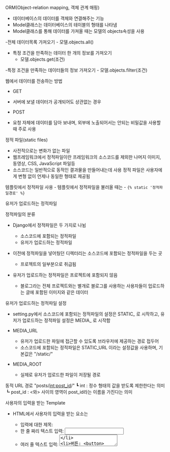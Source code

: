 ORM(Object-relation mapping, 객체 관계 매핑)
- 데이터베이스의 데이터를 객체와 연결해주는 기능
- Model클래스는 데이터베이스의 테이블의 형태를 나타냄
- Model클래스를 통해 데이터를 가져올 때는 모델의 objects속성을 사용

-전체 데이터목록 가져오기
    - 모델.objects.all()

- 특정 조건을 만족하는 데이터 한 개의 정보를 가져오기
    - 모델.objects.get(조건)

-특정 조건을 만족하는 데이터들의 정보 가져오기
    - 모델.objects.filter(조건)

웹에서 데이터를 전송하는 방법
- GET
- 서버에 보낼 데이터가 공개되어도 상관없는 경우

- POST
- 요청 자체에 데이터를 담아 보내며, 외부에 노출되어서는 안되는 비밀값을 사용할 때 주로 사용

정적 파일(static files)
- 사전적으로는 변화가 없는 파일
- 웹프레임워크에서 정적파일이란 프레임워크의 소스코드를 제외한 나머지 이미지, 동영상, CSS, JavaScript 파일등
- 소스코드는 일반적으로 동적인 결과물을 만들어내는데 사용
정적 파일은 사용자에게 변형 없이 언제나 동일한 형태로 제공됨

템플릿에서 정적파일 사용
    - 템플릿에서 정적파일을 불러올 때는
    - `{% static '정적파일경로' %}`

유저가 업로드하는 정적파일

정적파일의 분류
- Django에서 정적파일은 두 가지로 나뉨
    - 소스코드에 포함되는 정적파일
    - 유저가 업로드하는 정적파일

- 이전에 정적파일을 넣어뒀던 디렉터리는 소스코드에 포함되는 정적파일을 두는 곳
    - 프로젝트의 일부분으로 취급됨

- 유저가 업로드하는 정적파일은 프로젝트에 포함되지 않음
    - 블로그라는 전체 프로젝트와는 별개로 블로그를 사용하는 사용자들이 업로드하는 글에 포함된 이미지와 같은 데이터

유저가 업로드하는 정적파일 설정
- setting.py에서 소스코드에 포함되는 정적파일의 설정은 STATIC_ 로 시작하고, 유저가 업로드하는 정적파일 설정은 MEDIA_ 로 시작함

- MEDIA_URL
    - 유저가 업로드한 파일에 접근할 수 있도록 브라우저에 제공하는 경로 접두어
    - 소스코드에 포함되는 정적파일은 STATIC_URL 이라는 설정값을 사용하며, 기본값은 "/static/"

- MEDIA_ROOT
    - 실제로 유저가 업로드한 파일이 저장될 경로

동적 URL 경로
"posts/<int:post_id>/"
┗ int : 정수 형태의 값을 받도록 제한한다는 의미
┗ post_id : <와> 사이의 영역이 post_id라는 이름을 가진다는 의미

사용자의 입력을 받는 Template
- HTML에서 사용자의 입력을 받는 요소는
    - 입력에 대한 제목: <label>
    - 한 줄 짜리 텍스트 입력: <input type='text'>
    - 여러 줄 텍스트 입력: <textarea>
    - 버튼: <button>

- 사용자의 입력을 받는 요소는 form태그로 감싼다.
- div로 각각의 입력할 항목들을 감싸고, 내부에 label로 해당 항목의 이름을 표시

POST 요청에 대한 Forbidden 오류
- 403 Forbidden: 요청은 받았으나 그요청을 처리할 권한이 없기 때문에 서버에서 거부함

- CSRF 공격
    - CSRF 인증에 실패하여 요청이 중단됨
    - CSRF: Cross-Site-Request-Forgery (사이트간 요청 위조)

- Django에서 처리하는 GET과 POST 요청 
    - 지금까지 CSRF 인증오류가 발생하지 않은 이유는 Django가 데이터를 처리하는 방식이 GET/POST에 따라 다르기 때문
    - GET은 사이트의 특정페이지에 접속하거나, 검색을 하는 등의 읽기/조회 행동을 
        
    - -수행하는데 쓰임브라우저별로 구분되는 값은 서버에 저장되므로 브라우저를 이용하는 사람(이용자또는 해커)은 그값을 알 수 없음
    - 3. POST요청을 하는 form이 브라우저별로 구분되는 값을 가지지 않는다면 요청 거부
    - POST는 사이트의 특정 데이터를 변경/작성하는데 쓰임
    - 따라서 Django는 POST 요청에 대해서 GET요청초바 더높은 보안수준을 적용

- Django의 CSRF 공격 방어기법
    - CSRF 공격 방어의 핵심은 로그인한 사용자가 의도하지 않은 POST요청을 거부하는것
        - 1. Django는 새로운 요청을 하는 브라우저마다 구분되는 값을 서버에 저장
        - 2. POST요청을 하는 form이 브라우저별로 구분되는 값을 가지지 않는다면 요청 거부        
    - 브라우저별로 구분되는 값은 서버에 저장되므로 브라우저를 이용하는 사람(이용자또는 해커)은 그값을 알 수 없음
        - 3. Template 파일에서 {% csrf_token %} 태그를 사용하면 이 영역은 브라우저별로 구분되는 값으로 치환됨

POST 데이터를 사용한 DB row 생성
- ORM을 사용해서 DB에서 데이터를 생성할 때는 create 메서드를 사용
    - create_instance = 모델.objects.create(필드명=필드값)

댓글작성
- 글 작성과의 차이점
    - 제목이 없음
    - 작성한 댓글이 반드시 어떤 글(Post)에 소속되어야 함

글 작성 시 이미지 업로드
- Post 모델에는 썸네일을 다루는 이미지 필드가 있음
- 텍스트와 다르게 이미지와 같은 파일을 form으로 전달받으려면 별도의 처리가 필요
- 파일을 첨부할 때는 <input type="file">태그를 사용

- 파일을 전송해야하는 form에는 enctype="multipart/form-data"속성을 추가해야함
    - enctype 속성은 데이터를 서버로 전송할 때 어떤 인코딩 유형을 쓸 것인지 나타냄
    - 인코딩은 form에 추가한데이터를 어떤 방식으로 변환 시킬 것인지 정하는 규격
    - form에 별도로 enctype을 지정하지 않는다면 텍스트 데이터만 보낼 수 있음

    - view에서 POST메서드로 전달받은 데이터는 request.POST에서 가져옴
    - 전송된 파일은 request.FILES 에서 가져와야함

인증 시스템
- 회원가입, 로그인과 같은 사용자 정보를 활용하는 기능을 통틀어 인증 시스템(Authentication system)이라 부름

- CustomUser
    - django는 기본적으로 로그인을 처리할 수 있는 기본 User 모델을 지원함
        - 기본 User모델은 ID와 비밀번호, 이름과 같은 최소한의 정보만을 지원
        - 사용자 모델에 추가 정보를 저장하고 싶다면 별도의 User모델을 구성해야함

- AbstractUser : Django가 CustomUser 모델을 만들기 위해 제공하는 기본 유저의 형태를 가진 모델클래스
    - AbstractUser를 상속받으면 자동으로 다음 필드들이 모델에 추가됨
        - username: 사용자명, 로그인 할 때의 아이디
        - password: 비밀번호
        - first_name: 이름
        - last_name: 성
        - email: 이메일
        - is_staff: 관리자 여부
        - is_activate: 활성화 여부
        - data_joined: 가입일시
        - last_login: 마지막 로그인일시
- 커스텀 유저 모델을 사용하는 경우, 어떤 모델을 User 모델로 사용하는지 setting.py에 정의해야함

CustomUser에 필드 추가
- CustomUser에 프로필이미지와 소개글 필드를 추가

로그인/피드 페이지 기본 구조
- pystagram에 접속 시, 로그인 중이라면 바로 피드 페이지가 나타남
- 로그인되지 않았거나 처음 접속한 경우에는 로그인 페이지로 이동

- 아래 두 가지 조건에 맞도록 view에서 동작을 제어해야함
    - 이미 사용자가 브라우저에서 로그인을 했다면
        - 피드(새 글 목록) 페이지를 보여줌
    
    - 사용자가 로그인한 적이 없다면(또는 로그아웃을 했다면)
        - 로그인 페이지를 보여줌

page not found(404)에러
- 페이지를 찾을 수 없다는 에러
- 요청한 URL에 대한 페이지를 찾을 수 없다는 응답 코드
- URL을 해석할 때 매칭되는 패턴을 찾지 못했을 때 발생

현재 정의된 URL들은
1. "admin/"으로 시작하는 URL -> 관리자 페이지
2. 공백문자열 -> index view
3. "media/"로 시작하는 URL -> 사용자가 업로드한 정적파일
- 새로 추가한 user/urls.py 에 정의한 URL은 여기에 나타나지않음
    - urls.py 는 RootURLconf에 등록해야함

pystagram/urls.py 에서 사용된 include 함수는 users/ 로 시작하는 URL을 users/urls.py 에서 처리하게 되며, 127.0.0.1:8000/users/login URL은 다음의 과정을 거쳐 view에 전달됨
1. pystagram/urls.py
    - /users/ 로 시작하는 URL을 users/urls.py로 전달

2. users/urls.py
    - 나머지 login/ 부분을 login_view로 전달

3. urls에서 전달해준 요청을 view가 처리

로그인 여부에 따른 접속제한
- 로그인 여부에 따라 동작을 구분하려면 요청을 보낸 사용자의 정보가 필요
- View 함수에 전달된 요청(request)에서 사용자 정보는 request.user 속성으로 가져올 수 있으며, 가져온 request.user가 로그인된 사용자인지 여부는 is_authenticated 속성으로 확인할 수 있음

LoginFrom 인스턴스 생성에 딕셔너리를 전달하면 Form 클래스는 정의된 필드들에 올바른 값이 들어왔는지, 제약조건을 지킨 데이터가 들어왔는지를 검사
- is_valid 메서드를 호출할 때 이 검사가 실행되며, 검사 결과가 올바른지를 True/False로 return해줌

- 전달된 데이터를 검증하는 것 외에도, Form 클래스는 Template에서 input 요소를 생성하는 기능도 수행

Form 은 Template에 input 요소들을 생성할 때와 자신에게 전달된 데이터를 검증할 때 사용

- 일반적으로 data가 없이 생성된 , Form은 Template에 form 정보를 전달하기 위해 사용
- data인수를 채운채 생성도니 Form은 해당 data의 유효성을 검증하기 위해 사용

Form.is_valid
- is_valid 메서드를 실행하기 전에는 form의 cleaned_data 에 접근할 수 없음
- Form 클래스를 사용해 데이터를 받았다면 반드시 is_valid를 호출해야함

authenticate
- 주어진 값에 해당하는 사용자가 있는지 판단
- username과 password에 해당하는 사용자가 있다면 함수의 실행결과로 User 인스턴스가 반환되며, 없다면 반환되지않음

- authenticate 함수의 실행결과가 User 객체라면 입력한 값(credentials; 자격즉명)에 해당하는 사용자가 리턴

login 
- 브라우저에 해당 사용자를 유지시켜주는 기능
- authenticate가 단순 입력한 username/password 에 해당하는 사용자가 있는지 검사하고 User 객체를 되돌려 준다면, login 함수는 우리가 웹사이트에 로그인했다면 기대하는 로그인 상태로 변환 및 유지 기능을 담당
    - login함수 호출에는 현재 요청(request) 객체와 사용자(User)객체가 필요

로그아웃 구현 및 로그인 개선
- 로그아우승ㄴ 로그인과 달리 입력값을 받지 않으므로 Template 없이 View만으로 구현할 수 있음

- 로그아웃 기본 구조
    - View : logout_view
    - URL : 127.0.0.1:8000/users/logout/
    - Template : 없음

회원가입
- 회원가입은 Post 객체를 만드는 글쓰기와 유사하게 입력받은 정보로 User 객체를 만드는 작업
    - 다만, User 객체는 다른 일반적은 Model 클래스와는 다른 특징들을 갖고 있어, 몇가지 더 고려할 사항들이 있음

- 회원가입 기본 구조
    - View : signup
    - Url : 127.0.0.1:8000/users/signup/
    - Template : templates/users/signup.html

- Django는 User의 비밀번호를 변형해서 저장함
    - 사용자가 입력한 비밀번호를 암호화하지않고 DB에 저장하는 것은 보안에도 문제가 있고, 대한민국 개인정보 보호법 위반이다.
- Django의 User 모델에는 비밀번호를 변형해서 저장하는 기능이 내장되어 있음
    - 사용자 정보는 create_user() 메서드를 사용함

User 생성하기
- User를 생성할 때는 몇 가지 고려해야할 사항이 있음
    1. 비밀번호와 비밀번호 확인의 값이 같아야함
    2. 같은 사용자명을 사용하는 User는 생성불가 및 오류전달

SignupForm 내부에서 데이터 유효성 검사
- Form 클래스는 기본적으로 탑재된 유효성 검사 외에 추가적인 검사를 하도록 커스텀마이징 할 수 있음
    - 회원가입시 입력받는 데이터는 username과 password1, password2 이 데이터에 대한 데이터 검증이 필요

- 하나의 필드에 대한 유효성 검사는 clean_{필드명} 메서드가 담당
- Form에 전달된 전체 data에 대한 유효성 검사는 clean 메서드가 담당
    - 예) 하나의 필드인 username은 clean_username 메서드에 검증 로직을 작성
    - 예) 비밀번호는 두 개의 필드 내용을 동시에 사용해야 하므로(password1, password2) 하나의 필드 데이터만 가지고 검증할 수 없음 이때는 전체 데이터를 사용할 수 있는 clean 메서드를 사용

- clean_username은 SignipForm 에 전달된 username 키에 해당하는 값을 검증할 때 사용됨
    - 검증하려는 필드 데이터에 접근할 때는 self.clean_data["필드명"]에서 값을 가져옴
    - 이 값을 사용할 수 있다면 함수에서 return 해주고, 유효하지 않다면 ValidationError를 발생시킴
    - clean_username 에서 ValidationError 를 발생시키는 것은 Form.add_error("username", {입력한 에러메시지})를 호출하는것과 같음    

- 두 개 이상의 필드값을 동시에 비교해야 할 때는 전체 데이터의 검증을 수행하는 clean 메서드 내부에 로직을 구현
- clean_{필드명} 메서드와는 달리, clean 메서드는 마지막에 값을 리턴하지 않아도 됨

Template을 확장하는 {% extends %} 태그
- {% extends "템플릿 경로" %} 태그는 입력한 경로의 template를 기반으로 새 Template 생성

- 공통되는 부분은 남겨두고, Template마다 변경되는 부분은 {% block content %}{% endblock %}으로 치환
    - {% block %} 영역은 이 Template을 확장하는 하위 템플릿에서 변경 가능한부분
    - base.html에는 하나의 block 밖에 없으므로, base.html을 확장(extends)하는 하위 Template 들은 content block 내의 영역만 편집가능하며 나머지 부분은 base.html의 변경사항을 따라가게 됨

- content block 내부를 채우려면 
    {% block content %}로 블록 영역이 시작함을 알리고
    {% endblock %}으로 영역이 끝났음을 선언해주어야 함

댓글 작성
- 블로그 프로젝트에서는 목록 화면에서는 댓글을 보여주기만 하며, 댓글 작성은 글 내부에서만 가능했지만 피드페이지에서는 댓글 달기 기능을 한화면에서 각 post마다 구현해야함

- 사용자의 입력을 받는 input을 직접 만들수도 있지만 Form 클래스를 사용하는 것이 Django의 기본규칙
- 이전까지는 forms.Form 클래스를 사용했지만 ModelForm 클래스를 사용하면 DB테이블에 해당하는 모델 클래스와 연관된 기능들을 제공함

    - Django 모델에 있는 필드인 models.CharField()나 models.integerField()는 ModelForm 에서 forms.CharField()나 forms.IntegerField() 와 같은 Form에서 사용하는 Field로 자동 변환됨

- ModelForm 인스턴스에서 save()를 호출하면 전달받은 데이터를 사용해서 지정된 모델 인스턴스를 생성
    - 오류가 발생
    - 발생한 오류는 posts_comment 테이블의 post_id 는 NULL을 허용하지 않는다는 메시지

    - 오류 해결 방법은 두 가지
        - 1. CommentForm 으로 Comment 객체를 만들되, 메모리상에 객체를 만들고 필요한 데이터를 나중에 채우기
        - 2. CommentForm에 NULL을 허용하지 않는 모든 필드를 선언하고, 인스턴스 생성 시 유효한 데이터를 전달

ModelForm에 모든 필드를 지정하면 별도의 작업 없이 save()만 호출하면 새 모델 인스턴스가 생기므로 fields 리스트에 모든 필드를 지정하는게 맞다고 생각할 수 있음
- 하지만 Form에서 전달받은 데이터는 **사용자가 입력한 데이터**임

Comment를 생성하기 위해 필요한 데이터는 3가지
1. 어떤 글의 댓글인지(Post)
2. 어떤 사용자의 댓글인지(User)
3. 어떤 내용을 가지고 있는지(Content)
- 여기서 사용자가 입력하는 데이터는 1번과 3번
- 어떤 사용자가 댓글을 생성했는지는 사용자가 입력한 데이터에 있으면 안되는 값이며, 시스템에서 자동으로 입력되어야 함

-> 그러므로 CommentForm은 post와 content만을 전달받은 값으로 지정해야하며, 작성자 정보인 user는 시스템에서 채워야함

댓글 작성 처리를 위한 view 구현
- 지금까지는 form을 사용한 POST 요청으로 받은 데이터를 같은 페이지에서 처리했음
- 많은 역할을 하나의 View에서 처리하게 되면 코드를 유지보수하기 어려워짐
- 댓글 작성 form에서 전송한 데이터는 별도의 댓글작성 View에서 처리

View에 require_POST 데코레이터를 사용하면 오로지 POST 유형의 요청만 처리하며, 이 외의 유형의 요청에는 405 Method Not Allowed 응답을 돌려줌

지금까지 form 태그에서 지정해본 속성값
- method: GET과 POST중 어떤 방식으로 데이터를 전달할지
- enctype: 기본값과 파일 전송을 위한 값 중 선택

- 이번에 사용할 속성값은 action
    - action: 이 form의 요청을 어디로 보낼지를 지정
        - 비어있는 경우에는 현재 브라우저의 URL을 사용

작성 완료 후 원하는 Post위치로 이동
- 글에 댓글을 추가한 후, 피드 페이지의 최상단이 아니라 댓글을 추가한 글로 돌아올 수 있도록 구현
    - HTML 요소의 id속성을 활용할 수 있음

URL 뒤에 #(HTML 요소의 id)를 입력하면, 그 id를 가진 요소의 위치로 이동하게됨

글의 댓글 수 표시
- Post에 몇 개의 Comment가 연결되었는지 표시
- 연결된 객체의 정보가 전부 필요하지않고 단순히 개수만 필요하다면 QuerySet의 count 메서드를 사용하면 좋음

댓글 삭제
- 삭제할 댓글의 id정보를 받고, 받은 id에 해당하는 Comment 객체를 delete 메서드로 삭제
    - 댓글 삭제는 DB의 내용을수정하는 명령이므로 method가 POST일 때만 동작해야함

Comment를 작성한 소유자가 아니어도 적당한 Comment의 idㄱ밧을 사용해 comment_delete에 삭제 요청을 하면 댓글을 삭제할 수 있음
- View 함수에서 삭제 요청이 들어온 Comment의 작성자가 요청한 사용자와 일치하는지 먼저 확인해야함

글 작성 기본구조 구현
- View: post_add
- URL: 127.0.0.1:8000/posts/posts_add/
- Template: template/posts/post_add.html
PostForm 클래스 구현
- Form: PostFrom
- Post 모델 사용
- content 입력받을 수 있게 
Post_add.html 에서 PostForm에 사용자에게 데이터를 입력 받을수 있도록

Post 를 만들기 위해서는 내용 뿐 아니라 이미지 파일들도 필요
이미지 파일을 저장하는 필드는 Post 모델이아닌 PostImage모델에 있음

ModelForm은 기본적으로 class Meta 속성에 정의한 하나의 모델만을 생성할 수 있음
- 이미지 파일 여러 장을 추가로 받아 처리하는 기능은 가지고 있지 않음
- 여러 장의 이미지를 업로드해서 PostImage 객체를 여러 개 생성하는 기능을 PostForm 과는 별도로 구성

파일을 첨부하기 위해 <input> 의 type속성을 file로 선언
- 여러개의 파일을 첨부하기 위해서는 multiple 속성이 추가로 선언되어야 함
    - multiple 속성은 선언만 하면 되며 따로 값을 지정하지는 않음

파일을 첨부할 것이므로 form의 enctype을 multipart/form-data 로 지정
---------------------------------------------------------------------------------
label에 있는 for 속성은 이 label이 어떤 input에 대한 설명인지를 지정하는 역할
- 갑을 가리키는 input의 id속성값을 지정해야함

View에서 multiple 속성을 가진 file input 데이터 받기
- Template의 images 와 content 중 content는 PostForm으로 전달하고 images로 전달된 여러 개의 파일을 별도로 처리해야 함
- multiple 속성으로 전달한 여러개의 파일 데이터는 request.FILES 대신 request.FILES.getlist("<전달된 input의 'name'속성>")으로 가져옴

# 동적 URL
## URL 경로를 변경할 때 생기는 중복작업
- 프로젝트가 복잡해질수록 한 URL을 여러 곳에서 사용할 것이고, 변경할 부분이 많음
    - URLconf에 있는 URL 값이 변경되었을때 변경된 내용을 반영할 수 있다면 관리가 쉬워짐
    - Django에서는 이를 위해 동적URL을 사용할 수 있는 기능을 제공함

동적 URL 생성을 위한 요소 추가
- 동적으로 URL을 생성해서 사용하기 위해서는 app별로 분리된 하위 urls.py 에 app_name 이라는 속성이 필요

Template을 위한 {% url %} 태그
- {% 'URL pattern name' %} 태그는 Template에서 urls.py 의 내용을 이용해 동적으로 URL을 생성해줌
    - URL pattern name은 {urls.py에 있는 app_name}:{path()에 지정된 name}의 구조
    
{% url 'posts:comment_delete' comment_id=comment.id %}
- URL pattern name 이 posts:comment_delete 로, app_name이 posts인 urls.py에서 name이 comment_delete 인 URL을 동적으로 생성하겠다는 의미
    - 이 경로는 <int:comment_id> 부분의 값을 URL을 통해 동적으로 입력받음
    - 그러므로 이 path()를 사용해서 URL 경로를 만들려면 동적으로 입력받는 부분인 comment_id값이 필요함

View의 동적 URL 변경
- template 에서 {% url %} 태그를 사용하듯, View에서는 reverse 함수로 동적 URL을 생성
```
reverse("posts:comment_delete", kwargs={"comment_id":1}) 
'/posts/comment_delete/1/'
reverse("posts:comment_delete", args=[1])                
'/posts/comment_delete/1/'
```
---------------------------------------------------------------------------------
다대다 관계 모델
- 다대일(Many-to-one, N:1) 관계는 한 테이블의 한 레코드가 다른 테이블의 여러 레코드와 연관됨을 나타냄
- 다대다(Many-to-Many, N:N) 관계는 한 테이블의 여러 레코드가 다른 테이블의 여러 레코드와 연관되는 관계
- 다대다 관계는 두 테이블의 연결을 정의하는 또 하나의 테이블이 필요

- Post 모델에서 다대다를 선언하거나, HashTag 모델에서 다대다를 선언하거나 어느쪽이든 중간에 테이블이 하나 만들어진다는 결과는 같음
    - 하지만 관계에서 어느 쪽이 좀더 다른 쪽을 포함하는지에 따라 다대다를 선언하는 모델이 달라짐
        - 둘 중에서 좀더 타당하게 느껴지는 쪽을 다대다를 선언하는 모델로 정함
        - |글(Post)에 해시태그 여러 개를 포함하기
        - |해시태그(HashTag)에 글 여러 개를 포함하기

관리자페이지에서 여러 해시태그를 고를 수 있지만 체크박스 형태의 UI보다 불편
- admin에 formfield_overrides 옵션을 추가하면 선택할 항목을 checkbox로 표시할 수 있음

Post 모델에 tags라는 이름의 ManyToManyField를 선언했음
- post.tags.all()로 연결된 전체 HashTag 객체를 불러올 수 있음

해시태그 검색 기본 구조
- View: posts/view.py -> tags 함수
- URL : posts/tags/{tag의 name}/
- Templates posts/tags.html

해시태그 생성
- 모델에 정의된 ManyToManyField에 HashTag를 추가할 때는 add함수를 사용

get_or_create(): 인수로 전달하는 값에 해당하는 객체가 이미 존재한다면 DB의 내용을 가져오고, 없다면 새로 DB에 생성
- get_or_create()의 결과는 2개의 아이템을 가진 튜플로 변환
    - ```{DB에서 가져오거나 생성된 객체}, {생성여부} = Model.objects.get_or_create()```

Template 재사용
- {% include %} 태그로 <article> 태그를 재사용

글 작성 후 이동할 위치 지정
- 기존의 댓글 작성 후 redirect 로직
    - 댓글 작성 완료 후 피드 페이지로 이동하라는 응답을 반환
    - 댓글은 피드 페이지와 글 상세 페이지 양쪽에서 작성할 수  있으므로 각각의 경우에 따라 다르게 지정

{% include %} 태그의 with 옵션
- 각각의 글을 나타내는 HTML요소는 {% include 'post.html' %}로 가져오고 있으며 댓글을 작성하는 CommentForm은 post.html Template 내에서 사용하고 있음
- post.html 을 include로 가져오면서 댓글 작성 후 이동할 URL 값을 전달해야함

{% 태그명 as 변수명 %}:  태그로 만들어진 결과 값을 Template내에서 사용할 변수에 할당
- {% url 'posts:post_detail' post.id as action_redirect_to %} 는 post.id의 상세 페이지 URL이 action_redirect_to 변수에 할당
    - action_redirect_to 변수에 할당된 상세 페이지 URL은 댓글 작성이 완료된 후에 브라우저에서 이동해야 할 주소

{% include 'Template 명' with 변수명=값 %}: include로 가져올 Template에 변수명으로 값을 전달
- {% include 'posts/post.html' with action_redirect_url = action_redirect_to %}는 post.html Template을 렌더할 때, action_redirect_url 이라는 변수를 추가적으로 사용할 수 있게됨

Template 중복코드 제거
- 각 화면 단위 기능의 기반이 되는 레이아웃은 3가지
    - 상단 내비게이션 바가 없는 레이아웃: base.html
    - 내비게이션 바가 있는 레이아웃:base_nav.html
    - 내비게이션 바가 있으며, 이미지 슬라이더 기능이 포함된 레이아웃:base_slider.html

좋아요 기능
- 좋아요 기능은 해시태그와 같은 다대다 관계를 사용
- 해시태그는 글 생성시 입력한 문자열을 쉼표 단위로 구부냏서 생성했지만, 좋아요는 form과 button으로 구성해서 언제든 추가/삭제할 수 있는 토글방식으로 구현

좋아요 모델, 관리자 페이지 구성
- 좋아요 기능은 해시태그와 같은 M2M DB구조를 사용
- 사용자가 좋아요를 누른 Post와 좋아요를 누른 사용자들의 관계는 사용자의 좋아요 액션으로 만들어짐
    - 사용자 쪽이 주도적이므로 User 모델에 like_posts로 ManyToManyField를 정의하고, 좋아요 기능을 구현

필드에 정의한 related_name 속성은 역방향으로 Model을 참조할 때 사용하는 이름
- User 입장에서는 좋아요한 목록을 user.like_posts.all()로 불러올 수 있으며
- 반대로 Post입장에서는 자신에게 좋아요 를 누른 User 목록을 post.like_users.all()로 불러올 수 있음

만약 related_name을 별도로 지정하지 않으면 {모델명의 소문자}_set 으로 지정됨
- post.user_set 이라는 이름은 어떤 조건의 User 들과 연결될 것인지 알 수 없으므로 의미를 명확하게 나타내기 위해 related_name을 별도 지정

좋아요 처리는 토글(toggle)방식을 사용
- 이미 좋아요를 누른 상태라면 해제
- 그렇지 않다면 좋아요 상태로 만듬
- ManyToMany 연결을 제거하거나 추가하는 방식으로 구현할 수 있음

- 사용자가 좋아요를 누른 Post 목록에 좋아요 요청이 전달된 Post가 포함되어 있는지 한단하고
    - 이미 존재한다면 연결을 삭제
    - ManyToManyField의 remove 메서드로 연결을 삭제할 수 있음

- 반대로 전달된 Post 가 이미 좋아요를 누른 목록에 속하지 않는다면
    - add로 새로운 연결을 생성

- 생성이든 삭제든 로직이 실행된 후에는 댓글 작성 때와 같이 next로 전달된 URL로 되돌아감

form 의 action 주소는 방금 생성한 post_like View 함수로 연걸되게 하며, DB데이터를 변경하므로 method 는 POST 방식을 사용

csrf_token을 제외하면 form 내부에 아무런 input이 없음
- Post 의 좋아요 토글 기능에는 특별히 전달할 데이터가 없고
- 이런 경우 내부요소 없이 단순히 POST요청만을 전달

{% if user in post.like_users.all %} 태그로 이 Post에 좋아요를 누른 모든 User 목록에 현재 로그인한 유저가 포함되는지 판단
- 좋아요를 누른 상태라면 button 태그의 style 속성에 color: red; 값을 지정해 글자를 빨간색으로 바꾸어 사용자가 Post에 좋아요 한 상태임을 표시

# 팔로우/팔로잉 기능
- 팔로우/팔로잉 관계는 해시태그, 좋아요와 같이 ManyToManyField를 사용해 다대다 관계로 구성되나 이들과는 다른 점이 있음
- 해시태그와 좋아요는 한쪽에서의 연결은 반대쪽에서도 연결을 나타나는 대칭적(Symmetrical)인 관계
- 팔로우/팔로잉 관계는 한쪽에서의 연결과 반대쪽에서의 연결이 별도로 구분되는 비대칭적인 관계

프로필 페이지
- 프로필 페이지 기본구조
    - 자신의 정보, 작성한 글, 팔로우/팔로잉 수를 보여줄 페이지
    - View : users/views.py -> profile
    - URL : 127.0.0.1:8000/users/<int:user_id/profile>
    - Template : templates/users/profile.html

base_profile.html 구성
- 프로필 페이지에서는 사용자 정보와 사용자의 Post 목록을 표시
- 프로필 페이지의 사용자 정보는 재사용하고
- Post 목록 대신 팔로우/팔로잉 목록을 사용할 수 있도록 
- 상단 사용자 정보를 공통으로 사용하는 기반 Template 인 base_profile.html을 구성

팔로우/팔로잉 목록
- 자신을 팔로우하는 사용자 목록
    - View: users/vies.py -> following
    - URL : /users/<int:user_id>/following/
    - Template : templates/users/following.html

팔로우 토글 View
- Post의 좋아요 기능과 같이 이미 팔로우 되어 잇다면 언팔로우를
- 팔로우 되어 있지 ㅇ낳다면 팔로우 목록에 추가하는 토글 기능을 사용
    - View: users/view.py -> follow
    - URL: users/<int:user_id>/follow/
    - Template: 없음